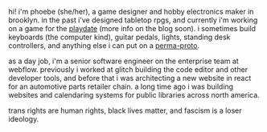 hi! i'm phoebe (she/her), a game designer and hobby electronics maker in
brooklyn. in the past i've designed tabletop rpgs, and currently i'm working on
a game for the [playdate](https://play.date/) (more info on the blog soon). i
sometimes build keyboards (the computer kind), guitar pedals, lights, standing desk
controllers, and anything else i can put on a
[perma-proto](https://www.adafruit.com/product/571).

as a day job, i'm a senior software engineer on the enterprise team at webflow.
previously i worked at glitch building the code editor and other developer
tools, and before that i was architecting a new website in react for an
automotive parts retailer chain. a long time ago i was building websites
and calendaring systems for public libraries across north america.

trans rights are human rights, black lives matter, and fascism is a loser
ideology.
